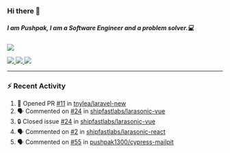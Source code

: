 ### Hi there 👋

##### I am Pushpak, I am a Software Engineer and a problem solver.💻

<a href='https://twitter.com/pushpak1300'><a href="https://pushpak1300.me/" target="_blank">
  <img src="https://img.shields.io/badge/website-%23E34F26.svg?&style=for-the-badge" />
</a> 
 
 <a href="https://twitter.com/pushpak1300" target="_blank">
  <img src="https://img.shields.io/badge/twitter-%231DA1F2.svg?&style=for-the-badge&logo=twitter&logoColor=white" />
</a> 

<a href="https://www.linkedin.com/in/pushpak-c-286b17b1/" target="_blank">
  <img src="https://img.shields.io/badge/linkedin-%230077B5.svg?&style=for-the-badge&logo=linkedin&logoColor=white" />
</a> 

<a href="https://dev.to/pushpak1300/" target="_blank">
  <img src="http://img.shields.io/badge/dev.to-gray?style=for-the-badge&logo=dev.to&?logoColor=white?logoWidth=100?label=" />
</a> 


</p>

---

### ⚡ Recent Activity

<!--START_SECTION:activity-->
1. 💪 Opened PR [#11](https://github.com/tnylea/laravel-new/pull/11) in [tnylea/laravel-new](https://github.com/tnylea/laravel-new)
2. 🗣 Commented on [#24](https://github.com/shipfastlabs/larasonic-vue/issues/24#issuecomment-2714737933) in [shipfastlabs/larasonic-vue](https://github.com/shipfastlabs/larasonic-vue)
3. 🔒 Closed issue [#24](https://github.com/shipfastlabs/larasonic-vue/issues/24) in [shipfastlabs/larasonic-vue](https://github.com/shipfastlabs/larasonic-vue)
4. 🗣 Commented on [#2](https://github.com/shipfastlabs/larasonic-react/issues/2#issuecomment-2704760231) in [shipfastlabs/larasonic-react](https://github.com/shipfastlabs/larasonic-react)
5. 🗣 Commented on [#55](https://github.com/pushpak1300/cypress-mailpit/issues/55#issuecomment-2692389138) in [pushpak1300/cypress-mailpit](https://github.com/pushpak1300/cypress-mailpit)
<!--END_SECTION:activity-->
